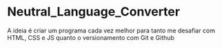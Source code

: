 # Neutral_Language_Converter

A ideia é criar um programa cada vez melhor para tanto me desafiar com HTML, CSS e JS quanto o versionamento com Git e Github
